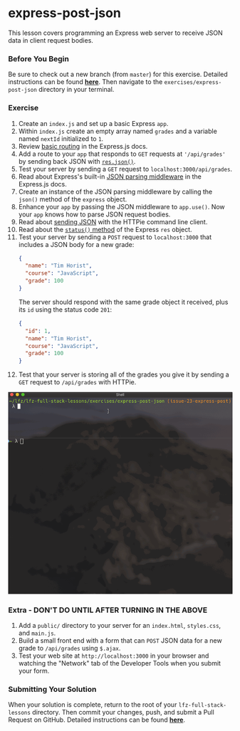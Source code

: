 # express-post-json

This lesson covers programming an Express web server to receive JSON data in client request bodies.

### Before You Begin

Be sure to check out a new branch (from `master`) for this exercise. Detailed instructions can be found [**here**](../../guides/before-each-exercise.md). Then navigate to the `exercises/express-post-json` directory in your terminal.

### Exercise

1. Create an `index.js` and set up a basic Express `app`.
1. Within `index.js` create an empty array named `grades` and a variable named `nextId` initialized to `1`.
1. Review [basic routing](https://expressjs.com/en/starter/basic-routing.html) in the Express.js docs.
1. Add a route to your `app` that responds to `GET` requests at `'/api/grades'` by sending back JSON with [`res.json()`](https://expressjs.com/en/4x/api.html#res.json).
1. Test your server by sending a `GET` request to `localhost:3000/api/grades`.
1. Read about Express's built-in [JSON parsing middleware](https://expressjs.com/en/4x/api.html#express.json) in the Express.js docs.
1. Create an instance of the JSON parsing middleware by calling the `json()` method of the `express` object.
1. Enhance your `app` by passing the JSON middleware to `app.use()`. Now your `app` knows how to parse JSON request bodies.
1. Read about [sending JSON](https://httpie.org/doc#json) with the HTTPie command line client.
1. Read about the [`status()` method](https://expressjs.com/en/4x/api.html#res.status) of the Express `res` object.
1. Test your server by sending a `POST` request to `localhost:3000` that includes a JSON body for a new grade:
    ```json
    {
      "name": "Tim Horist",
      "course": "JavaScript",
      "grade": 100
    }
    ```
    The server should respond with the same grade object it received, plus its `id` using the status code `201`:
    ```json
    {
      "id": 1,
      "name": "Tim Horist",
      "course": "JavaScript",
      "grade": 100
    }
    ```
1. Test that your server is storing all of the grades you give it by sending a `GET` request to `/api/grades` with HTTPie.

<p align="middle">
  <img src="images/express-post-json.gif">
</p>

### Extra - DON'T DO UNTIL AFTER TURNING IN THE ABOVE

1. Add a `public/` directory to your server for an `index.html`, `styles.css`, and `main.js`.
2. Build a small front end with a form that can `POST` JSON data for a new grade to `/api/grades` using `$.ajax`.
3. Test your web site at `http://localhost:3000` in your browser and watching the "Network" tab of the Developer Tools when you submit your form.

### Submitting Your Solution

When your solution is complete, return to the root of your `lfz-full-stack-lessons` directory. Then commit your changes, push, and submit a Pull Request on GitHub. Detailed instructions can be found [**here**](../../guides/after-each-exercise.md).
